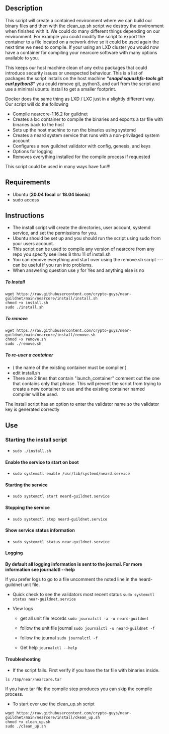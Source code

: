## Description

This script will create a contained environment where we can build our binary files and then with the clean_up.sh script we destroy the environment when finished with it. We could do many different things depending on our environment. For example you could modify the script to export the container to a file located on a network drive so it could be used again the next time we need to compile. If your using an LXD cluster you would now have a container for compiling your nearcore software with many options available to you.

This keeps our host machine clean of any extra packages that could introduce security issues or unexpected behaviour. This is a list of packages the script installs on the host machine ***"snapd squashfs-tools git curl python3"*** you could remove git, python3, and curl from the script and use a minimal ubuntu install to get a smaller footprint. 

Docker does the same thing as LXD / LXC just in a slightly different way. Our script will do the following 

- Compile nearcore-1.16.2 for guildnet 
- Creates a lxc container to compile the binaries and exports a tar file with binaries back to the host
- Sets up the host machine to run the binaries using systemd 
- Creates a neard system service that runs with a non-privilaged system account
- Configures a new guildnet validator with config, genesis, and keys
- Options for logging
- Removes everything installed for the compile process if requested

This script could be used in many ways have fun!!!

## Requirements

- Ubuntu (**20.04 focal** or **18.04 bionic**)
- sudo access
    
## Instructions

- The install script will create the directories, user account, systemd service, and set the permissions for you. 
- Ubuntu should be set up and you should run the script using sudo from your users account.
- This script can be used to compile any version of nearcore from any repo you specify see lines 8 thru 11 of install.sh
- You can remove everything and start over using the remove.sh script --- can be useful if you run into problems.
- When answering question use y for Yes and anything else is no


##### To Install
```
wget https://raw.githubusercontent.com/crypto-guys/near-guildnet/main/nearcore/install/install.sh
chmod +x install.sh
sudo ./install.sh
```

##### To remove
```
wget https://raw.githubusercontent.com/crypto-guys/near-guildnet/main/nearcore/install/remove.sh
chmod +x remove.sh
sudo ./remove.sh
```
##### To re-user a container 
- ( the name of the existing container must be compiler )
- edit install.sh
- There are 2 lines that contain "launch_container" comment out the one that contains only that phrase. This will prevent the script from trying to create a new container to use and the existing container named compiler will be used.

The install script has an option to enter the validator name so the validator key is generated correctly


## Use

### Starting the install script
- ```sudo ./install.sh```

#### Enable the service to start on boot 
- ```sudo systemctl enable /usr/lib/systemd/neard.service```

#### Starting the service
- ```sudo systemctl start neard-guildnet.service```

#### Stopping the service
- ```sudo systemctl stop neard-guildnet.service```

#### Show service status information
- ```sudo systemctl status near-guildnet.service```

#### Logging

**By default all logging information is sent to the journal. For more information see journalctl --help**

If you prefer logs to go to a file uncomment the noted line in the neard-guildnet unit file.

- Quick check to see the validators most recent status
    ```sudo systemctl status near-guildnet.service```

- View logs

    - get all unit file records
    ```sudo journalctl -a -u neard-guildnet ```  
    
    - follow the unit file journal
    ```sudo journalctl -u neard-guildnet -f``` 
    
    -  follow the journal
    ```sudo journalctl -f ```
    
    - Get help
    ```journalctl --help```

#### Troubleshooting

- If the script fails. First verify if you have the tar file with binaries inside.
```
ls /tmp/near/nearcore.tar
```

If you have tar file the compile step produces you can skip the compile process. 

- To start over use the clean_up.sh script
```
wget https://raw.githubusercontent.com/crypto-guys/near-guildnet/main/nearcore/install/ckean_up.sh
chmod +x clean_up.sh
sudo ./clean_up.sh
```


